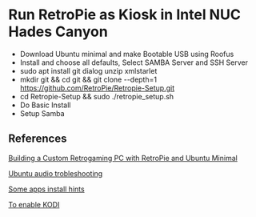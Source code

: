 # Run RetroPie as Kiosk in Intel NUC Hades Canyon
* Download Ubuntu minimal and make Bootable USB using Roofus
* Install and choose all defaults, Select SAMBA Server and SSH Server
* sudo apt install git dialog unzip xmlstarlet
* mkdir git && cd git && git clone --depth=1 https://github.com/RetroPie/Retropie-Setup.git
* cd Retropie-Setup && sudo ./retropie_setup.sh
* Do Basic Install
* Setup Samba

## References
[Building a Custom Retrogaming PC with RetroPie and Ubuntu Minimal](https://www.youtube.com/watch?v=2yjsugy8hyc)

[Ubuntu audio trobleshooting](https://askubuntu.com/questions/112512/ubuntu-refuses-to-output-audio-via-hdmi)

[Some apps install hints](https://www.ubuntuopenbox.com/lessons/course/)

[To enable KODI](https://retropie.org.uk/docs/KODI/)
